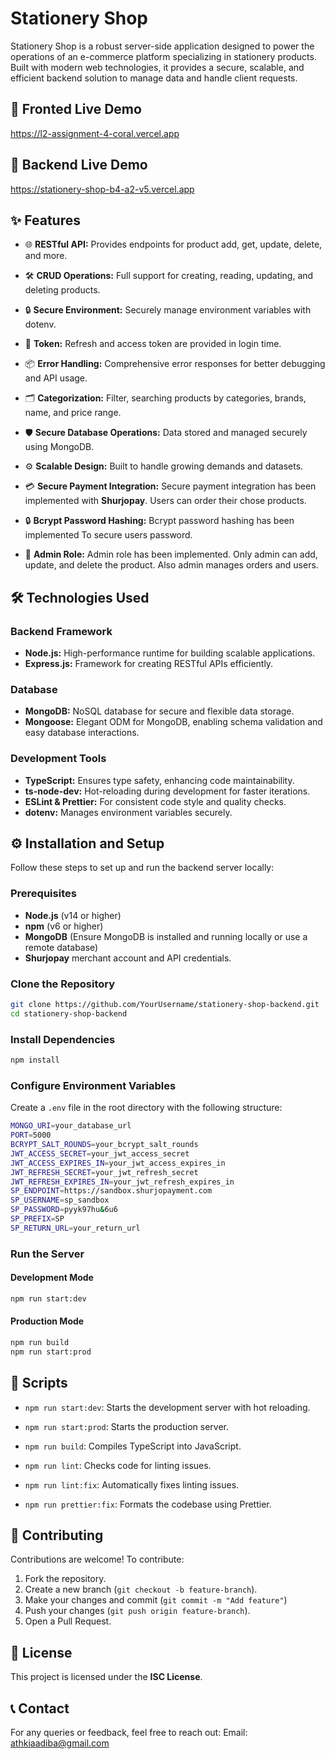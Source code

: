 # Stationery Shop

Stationery Shop is a robust server-side application designed to power the operations of an e-commerce platform specializing in stationery products. Built with modern web technologies, it provides a secure, scalable, and efficient backend solution to manage data and handle client requests.

## 🚀 Fronted Live Demo

https://l2-assignment-4-coral.vercel.app

## 🚀 Backend Live Demo

https://stationery-shop-b4-a2-v5.vercel.app

## ✨ Features

- 🌐 **RESTful API:** Provides endpoints for product add, get, update, delete, and more.

- 🛠️ **CRUD Operations:** Full support for creating, reading, updating, and deleting products.

- 🔒 **Secure Environment:** Securely manage environment variables with dotenv.
- 🔑 **Token:** Refresh and access token are provided in login time.

- 📦 **Error Handling:** Comprehensive error responses for better debugging and API usage.

- 🗂️ **Categorization:** Filter, searching products by categories, brands, name, and price range.

- 🛡️ **Secure Database Operations:** Data stored and managed securely using MongoDB.

- ⚙️ **Scalable Design:** Built to handle growing demands and datasets.
- 💳 **Secure Payment Integration:** Secure payment integration has been implemented with **Shurjopay**. Users can order their chose products.

- 🔒 **Bcrypt Password Hashing:** Bcrypt password hashing has been implemented To secure users password.
- 👥 **Admin Role:** Admin role has been implemented. Only admin can add, update, and delete the product. Also admin manages orders and users.

## 🛠️ Technologies Used

### Backend Framework

- **Node.js:** High-performance runtime for building scalable applications.
- **Express.js:** Framework for creating RESTful APIs efficiently.

### Database

- **MongoDB:** NoSQL database for secure and flexible data storage.
- **Mongoose:** Elegant ODM for MongoDB, enabling schema validation and easy database interactions.

### Development Tools

- **TypeScript:** Ensures type safety, enhancing code maintainability.
- **ts-node-dev:** Hot-reloading during development for faster iterations.
- **ESLint & Prettier:** For consistent code style and quality checks.
- **dotenv:** Manages environment variables securely.

## ⚙️ Installation and Setup

Follow these steps to set up and run the backend server locally:

### Prerequisites

- **Node.js** (v14 or higher)
- **npm** (v6 or higher)
- **MongoDB** (Ensure MongoDB is installed and running locally or use a remote database)
- **Shurjopay** merchant account and API credentials.

### Clone the Repository

```bash
git clone https://github.com/YourUsername/stationery-shop-backend.git
cd stationery-shop-backend
```

### Install Dependencies

```bash
npm install
```

### Configure Environment Variables

Create a `.env` file in the root directory with the following structure:

```bash
MONGO_URI=your_database_url
PORT=5000
BCRYPT_SALT_ROUNDS=your_bcrypt_salt_rounds
JWT_ACCESS_SECRET=your_jwt_access_secret
JWT_ACCESS_EXPIRES_IN=your_jwt_access_expires_in
JWT_REFRESH_SECRET=your_jwt_refresh_secret
JWT_REFRESH_EXPIRES_IN=your_jwt_refresh_expires_in
SP_ENDPOINT=https://sandbox.shurjopayment.com
SP_USERNAME=sp_sandbox
SP_PASSWORD=pyyk97hu&6u6
SP_PREFIX=SP
SP_RETURN_URL=your_return_url
```

### Run the Server

#### Development Mode

```bash
npm run start:dev
```

#### Production Mode

```bash
npm run build
npm run start:prod
```

## 🔗 Scripts

- `npm run start:dev`: Starts the development server with hot reloading.

- `npm run start:prod`: Starts the production server.

- `npm run build`: Compiles TypeScript into JavaScript.

- `npm run lint`: Checks code for linting issues.

- `npm run lint:fix`: Automatically fixes linting issues.

- `npm run prettier:fix`: Formats the codebase using Prettier.

## 🤝 Contributing

Contributions are welcome! To contribute:

1. Fork the repository.
2. Create a new branch (`git checkout -b feature-branch`).
3. Make your changes and commit (`git commit -m "Add feature"`)
4. Push your changes (`git push origin feature-branch`).
5. Open a Pull Request.

## 📜 License

This project is licensed under the **ISC License**.

## 📞 Contact

For any queries or feedback, feel free to reach out:
Email: athkiaadiba@gmail.com
